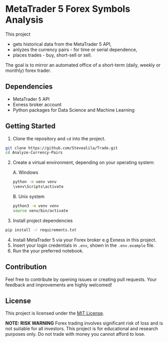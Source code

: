 # MetaTrader 5 Forex Symbols Analysis

This project

- gets historical data from the MetaTrader 5 API, 
- anlyzes the currency pairs - for time or serial dependence,
- places trades - buy, short-sell or sell.

The goal is to mirror an automated office of a short-term (daily, weekly or monthly) forex trader. 

## Dependencies

- MetaTrader 5 API
- Exness broker account
- Python packages for Data Science and Machine Learning 

## Getting Started

1. Clone the repository and `cd` into the project.

```bash
git clone https://github.com/Stevealila/Trade.git
cd Analyze-Currency-Pairs
```

2. Create a virtual environment, depending on your operating system:

   A. Windows

   ```bash
   python -m venv venv
   \venv\Scripts\activate
   ```

   B. Unix system

   ```bash
   python3 -m venv venv
   source venv/bin/activate
   ```

3. Install project dependencies

```bash
pip install -r requirements.txt
```

4. Install MetaTrader 5 via your Forex broker e.g Exness in this project.
5. Insert your login credentials in `.env`, shown in the `.env.example` file. 
6. Run the your preferred notebook.

## Contribution

Feel free to contribute by opening issues or creating pull requests. Your feedback and improvements are highly welcomed!

## License

This project is licensed under the [MIT License](LICENSE).

**NOTE: RISK WARNING** Forex trading involves significant risk of loss and is not suitable for all investors. This project is for educational and research purposes only. Do not trade with money you cannot afford to lose.
